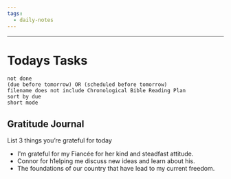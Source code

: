 ```yaml
---
tags:
  - daily-notes
---
```

---
# Todays Tasks

```tasks
not done
(due before tomorrow) OR (scheduled before tomorrow)
filename does not include Chronological Bible Reading Plan
sort by due
short mode
```

## Gratitude Journal

List 3 things you’re grateful for today
- I'm grateful for my Fiancée for her kind and steadfast attitude.
- Connor for h1elping me discuss new ideas and learn about his.
- The foundations of our country that have lead to my current freedom.
